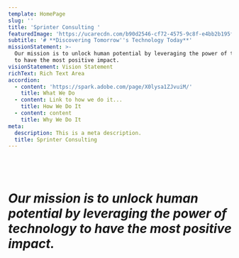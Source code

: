 ```yaml
---
template: HomePage
slug: ''
title: 'Sprinter Consulting '
featuredImage: 'https://ucarecdn.com/b90d2546-cf72-4575-9c8f-e4bb2b195f52/'
subtitle: '# **Discovering Tomorrow''s Technology Today**'
missionStatement: >-
  Our mission is to unlock human potential by leveraging the power of technology
  to have the most positive impact.
visionStatement: Vision Statement
richText: Rich Text Area
accordion:
  - content: 'https://spark.adobe.com/page/X0lysa1ZJvuiM/'
    title: What We Do
  - content: Link to how we do it...
    title: How We Do It
  - content: content
    title: Why We Do It
meta:
  description: This is a meta description.
  title: Sprinter Consulting
---
```

# 

```

```

```

```

# **_Our mission is to unlock human potential by leveraging the power of technology to have the most positive impact._**
